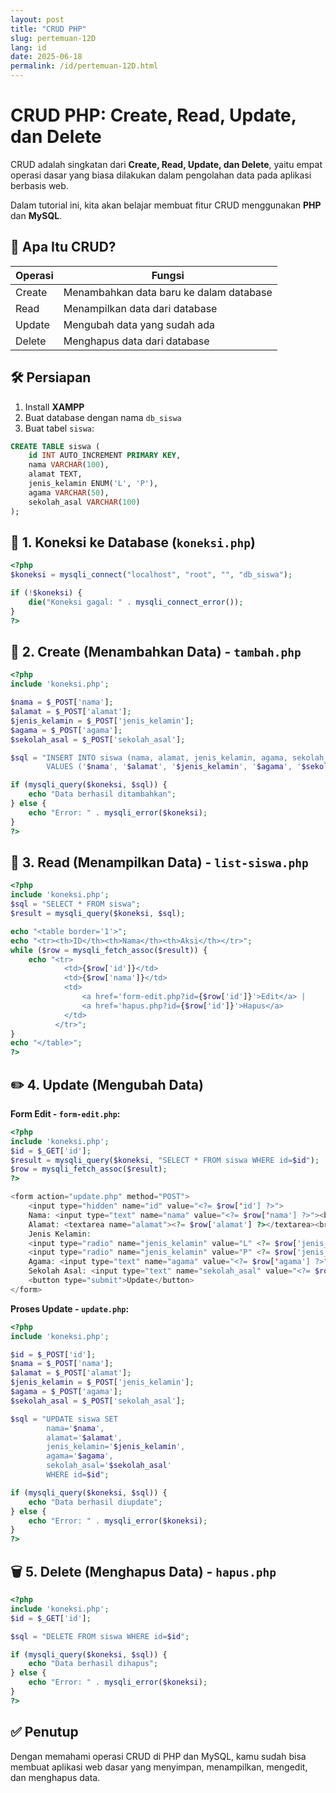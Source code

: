 ```yaml
---
layout: post
title: "CRUD PHP"
slug: pertemuan-12D
lang: id
date: 2025-06-18
permalink: /id/pertemuan-12D.html
---
```


# CRUD PHP: Create, Read, Update, dan Delete

CRUD adalah singkatan dari **Create, Read, Update, dan Delete**, yaitu empat operasi dasar yang biasa dilakukan dalam pengolahan data pada aplikasi berbasis web.

Dalam tutorial ini, kita akan belajar membuat fitur CRUD menggunakan **PHP** dan **MySQL**.

## 📌 Apa Itu CRUD?

| Operasi | Fungsi                                  |
| ------- | --------------------------------------- |
| Create  | Menambahkan data baru ke dalam database |
| Read    | Menampilkan data dari database          |
| Update  | Mengubah data yang sudah ada            |
| Delete  | Menghapus data dari database            |

## 🛠️ Persiapan

1. Install **XAMPP**
2. Buat database dengan nama `db_siswa`
3. Buat tabel `siswa`:

```sql
CREATE TABLE siswa (
    id INT AUTO_INCREMENT PRIMARY KEY,
    nama VARCHAR(100),
    alamat TEXT,
    jenis_kelamin ENUM('L', 'P'),
    agama VARCHAR(50),
    sekolah_asal VARCHAR(100)
);
```

## 🧩 1. Koneksi ke Database (`koneksi.php`)

```php
<?php
$koneksi = mysqli_connect("localhost", "root", "", "db_siswa");

if (!$koneksi) {
    die("Koneksi gagal: " . mysqli_connect_error());
}
?>
```

## 📝 2. Create (Menambahkan Data) - `tambah.php`

```php
<?php
include 'koneksi.php';

$nama = $_POST['nama'];
$alamat = $_POST['alamat'];
$jenis_kelamin = $_POST['jenis_kelamin'];
$agama = $_POST['agama'];
$sekolah_asal = $_POST['sekolah_asal'];

$sql = "INSERT INTO siswa (nama, alamat, jenis_kelamin, agama, sekolah_asal)
        VALUES ('$nama', '$alamat', '$jenis_kelamin', '$agama', '$sekolah_asal')";

if (mysqli_query($koneksi, $sql)) {
    echo "Data berhasil ditambahkan";
} else {
    echo "Error: " . mysqli_error($koneksi);
}
?>
```

## 📄 3. Read (Menampilkan Data) - `list-siswa.php`

```php
<?php
include 'koneksi.php';
$sql = "SELECT * FROM siswa";
$result = mysqli_query($koneksi, $sql);

echo "<table border='1'>";
echo "<tr><th>ID</th><th>Nama</th><th>Aksi</th></tr>";
while ($row = mysqli_fetch_assoc($result)) {
    echo "<tr>
            <td>{$row['id']}</td>
            <td>{$row['nama']}</td>
            <td>
                <a href='form-edit.php?id={$row['id']}'>Edit</a> |
                <a href='hapus.php?id={$row['id']}'>Hapus</a>
            </td>
          </tr>";
}
echo "</table>";
?>
```

## ✏️ 4. Update (Mengubah Data)

**Form Edit - `form-edit.php`:**

```php
<?php
include 'koneksi.php';
$id = $_GET['id'];
$result = mysqli_query($koneksi, "SELECT * FROM siswa WHERE id=$id");
$row = mysqli_fetch_assoc($result);
?>

<form action="update.php" method="POST">
    <input type="hidden" name="id" value="<?= $row['id'] ?>">
    Nama: <input type="text" name="nama" value="<?= $row['nama'] ?>"><br>
    Alamat: <textarea name="alamat"><?= $row['alamat'] ?></textarea><br>
    Jenis Kelamin:
    <input type="radio" name="jenis_kelamin" value="L" <?= $row['jenis_kelamin']=='L'?'checked':'' ?>> Laki-laki
    <input type="radio" name="jenis_kelamin" value="P" <?= $row['jenis_kelamin']=='P'?'checked':'' ?>> Perempuan<br>
    Agama: <input type="text" name="agama" value="<?= $row['agama'] ?>"><br>
    Sekolah Asal: <input type="text" name="sekolah_asal" value="<?= $row['sekolah_asal'] ?>"><br>
    <button type="submit">Update</button>
</form>
```

**Proses Update - `update.php`:**

```php
<?php
include 'koneksi.php';

$id = $_POST['id'];
$nama = $_POST['nama'];
$alamat = $_POST['alamat'];
$jenis_kelamin = $_POST['jenis_kelamin'];
$agama = $_POST['agama'];
$sekolah_asal = $_POST['sekolah_asal'];

$sql = "UPDATE siswa SET
        nama='$nama',
        alamat='$alamat',
        jenis_kelamin='$jenis_kelamin',
        agama='$agama',
        sekolah_asal='$sekolah_asal'
        WHERE id=$id";

if (mysqli_query($koneksi, $sql)) {
    echo "Data berhasil diupdate";
} else {
    echo "Error: " . mysqli_error($koneksi);
}
?>
```

## 🗑️ 5. Delete (Menghapus Data) - `hapus.php`

```php
<?php
include 'koneksi.php';
$id = $_GET['id'];

$sql = "DELETE FROM siswa WHERE id=$id";

if (mysqli_query($koneksi, $sql)) {
    echo "Data berhasil dihapus";
} else {
    echo "Error: " . mysqli_error($koneksi);
}
?>
```

## ✅ Penutup

Dengan memahami operasi CRUD di PHP dan MySQL, kamu sudah bisa membuat aplikasi web dasar yang menyimpan, menampilkan, mengedit, dan menghapus data.
